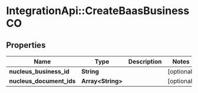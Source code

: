 # IntegrationApi::CreateBaasBusinessCO

## Properties
Name | Type | Description | Notes
------------ | ------------- | ------------- | -------------
**nucleus_business_id** | **String** |  | [optional] 
**nucleus_document_ids** | **Array&lt;String&gt;** |  | [optional] 


